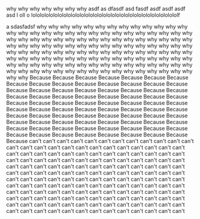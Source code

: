 why why why why why why why asdf as dfasdf asd fasdf asdf asdf asdf asd l oll o lolololololololololololololololololololololololololololololololololf



a sdasfadsf why why why why why why why why why why why why why why why why why why why why why why why why why why why why why why why why why why why why why why why why why why why why why why why why why why why why why why why why why why why why why why why why why why why why why why why why why why why why why why why why why why why why why why why why why why why why why why why why why why why why why why why why why why why why why why why why why why why why why why why why why why why why why why why  Because Because Because Because Because Because Because Because Because Because Because Because Because Because Because Because Because Because Because Because Because Because Because Because Because Because Because Because Because Because Because Because Because Because Because Because Because Because Because Because Because Because Because Because Because Because Because Because Because Because Because Because Because Because Because Because Because Because Because Because Because Because Because Because Because Because Because Because Because Because Because Because Because Because Because Because Because Because Because Because can't can't can't can't can't can't can't can't can't can't can't can't can't can't can't can't can't can't can't can't can't can't can't can't can't can't can't can't can't can't can't can't can't can't can't can't can't can't can't can't can't can't can't can't can't can't can't can't can't can't can't can't can't can't can't can't can't can't can't can't can't can't can't can't can't can't can't can't can't can't can't can't can't can't can't can't can't can't can't can't can't can't can't can't can't can't can't can't can't can't can't can't can't can't can't can't can't can't can't can't can't can't can't can't can't can't can't can't can't can't can't can't can't can't can't can't can't can't can't can't can't can't can't can't can't can't can't can't can't can't can't can't can't can't can't can't can't can't can't can't can't can't can't can't can't can't can't can't can't can't can't can't can't can't can't 
